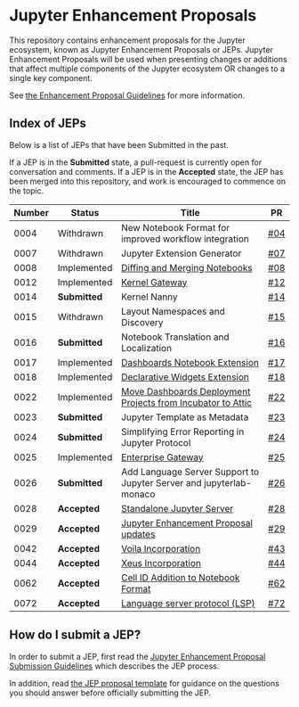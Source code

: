 # Jupyter Enhancement Proposals

This repository contains enhancement proposals for the Jupyter ecosystem, known as Jupyter Enhancement Proposals or JEPs. Jupyter Enhancement Proposals will be used when presenting changes or additions that affect multiple components of the Jupyter ecosystem OR changes to a single key component.

See [the Enhancement Proposal Guidelines](jupyter-enhancement-proposal-guidelines/jupyter-enhancement-proposal-guidelines.md)
for more information.

## Index of JEPs

Below is a list of JEPs that have been Submitted in the past.

If a JEP is in the **Submitted** state, a pull-request is currently open for conversation and comments. If a JEP
is in the **Accepted** state, the JEP has been merged into this repository, and work is
encouraged to commence on the topic.

| Number | Status | Title | PR |
|--------|--------|-------|----|
| 0004   | Withdrawn | New Notebook Format for improved workflow integration | [#04](https://github.com/jupyter/enhancement-proposals/pull/4) |
| 0007   | Withdrawn | Jupyter Extension Generator | [#07](https://github.com/jupyter/enhancement-proposals/pull/07) |
| 0008 | Implemented | [Diffing and Merging Notebooks](08-notebook-diff/notebook-diff.md) | [#08](https://github.com/jupyter/enhancement-proposals/pull/08) |
| 0012 | Implemented | [Kernel Gateway](12-jupyter-kernel-gateway-incorporation/jupyter-kernel-gateway-incorporation.md) | [#12](https://github.com/jupyter/enhancement-proposals/pull/12) |
| 0014 | **Submitted** | Kernel Nanny | [#14](https://github.com/jupyter/enhancement-proposals/pull/14) |
| 0015 | Withdrawn | Layout Namespaces and Discovery | [#15](https://github.com/jupyter/enhancement-proposals/pull/15) |
| 0016 | **Submitted** | Notebook Translation and Localization | [#16](https://github.com/jupyter/enhancement-proposals/pull/16) |
| 0017 | Implemented | [Dashboards Notebook Extension](17-jupyter-dashboards-extension-incorporation/jupyter-dashboards-extension-incorporation.md) | [#17](https://github.com/jupyter/enhancement-proposals/pull/17) |
| 0018 | Implemented | [Declarative Widgets Extension](18-jupyter-declarativewidgets-incorporation/jupyter-declarativewidgets-extension-incorporation.md) | [#18](https://github.com/jupyter/enhancement-proposals/pull/18) |
| 0022 | Implemented | [Move Dashboards Deployment Projects from Incubator to Attic](22-jupyter-dashboards-deployment-attic/jupyter-dashboards-deployment-attic.md) | [#22](https://github.com/jupyter/enhancement-proposals/pull/22) |
| 0023 | **Submitted** | Jupyter Template as Metadata | [#23](https://github.com/jupyter/enhancement-proposals/pull/23) |
| 0024 | **Submitted** | Simplifying Error Reporting in Jupyter Protocol | [#24](https://github.com/jupyter/enhancement-proposals/pull/24) |
| 0025 | Implemented | [Enterprise Gateway](25-jupyter-enterprise-gateway-incorporation/jupyter-enterprise-gateway-incorporation.md) | [#25](https://github.com/jupyter/enhancement-proposals/pull/25) |
| 0026 | **Submitted** | Add Language Server Support to Jupyter Server and jupyterlab-monaco | [#26](https://github.com/jupyter/enhancement-proposals/pull/26) |
| 0028 | **Accepted** | [Standalone Jupyter Server](28-jupyter-server/jupyter-server.md) | [#28](https://github.com/jupyter/enhancement-proposals/pull/28) |
| 0029 | **Accepted** | [Jupyter Enhancement Proposal updates](29-jep-process/jep-process.md) | [#29](https://github.com/jupyter/enhancement-proposals/pull/29) |
| 0042 | **Accepted** | [Voila Incorporation](42-voila-incorporation/voila-incorporation.md) | [#43](https://github.com/jupyter/enhancement-proposals/pull/43) |
| 0044 | **Accepted** | [Xeus Incorporation](44-xeus-incorporation/xeus-incorporation.md) | [#44](https://github.com/jupyter/enhancement-proposals/pull/44) |
| 0062 | **Accepted** | [Cell ID Addition to Notebook Format](62-cell-id/cell-id.md) | [#62](https://github.com/jupyter/enhancement-proposals/pull/62) |
| 0072 | **Accepted** | [Language server protocol (LSP)](72-language-server-protocol/language-server-protocol.md) | [#72](https://github.com/jupyter/enhancement-proposals/pull/72) |

## How do I submit a JEP?

In order to submit a JEP, first read the [Jupyter Enhancement Proposal Submission Guidelines](jupyter-enhancement-proposal-guidelines/jupyter-enhancement-proposal-guidelines.md) which describes the JEP process.

In addition, read
[the JEP proposal template](jupyter-enhancement-proposal-guidelines/JEP-TEMPLATE.md)
for guidance on the questions you should answer before officially submitting
the JEP.

